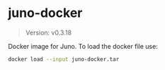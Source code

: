 # juno-docker

> Version: v0.3.18

Docker image for Juno. To load the docker file use:

```bash
docker load --input juno-docker.tar
```
